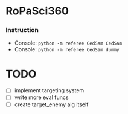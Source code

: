 # RoPaSci360
### Instruction
- Console: `python -m referee CedSam CedSam`
- Console: `python -m referee CedSam dummy`
# TODO
- [ ] implement targeting system
- [ ] write more eval funcs
- [ ] create target_enemy alg itself
